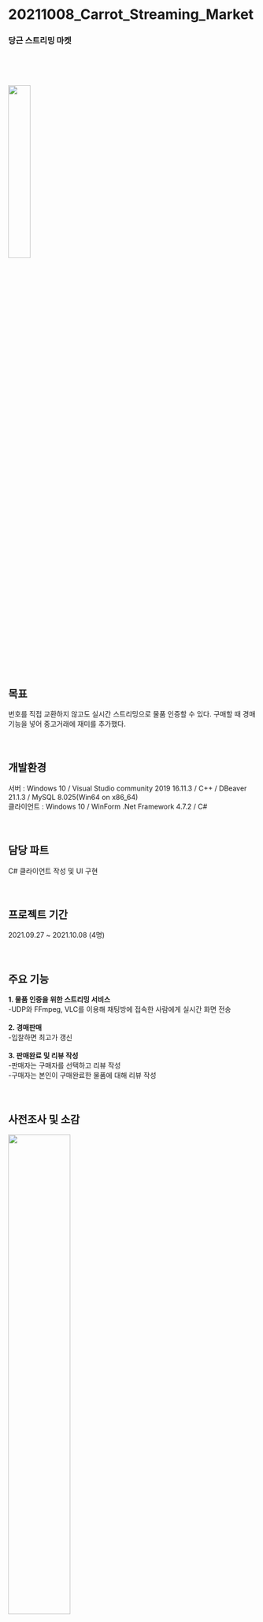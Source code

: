 # 20211008_Carrot_Streaming_Market
### 당근 스트리밍 마켓
<br><br>
<img src="https://user-images.githubusercontent.com/92618553/138397148-70867060-456e-4cef-9e1f-9c76a37abf63.PNG" width="30%" height="30%"><br><br><br>
목표
---
번호를 직접 교환하지 않고도 실시간 스트리밍으로 물품 인증할 수 있다. 구매할 때 경매기능을 넣어 중고거래에 재미를 추가했다.<br><br><br>



개발환경
---
서버 : Windows 10 / Visual Studio community 2019 16.11.3 / C++  / DBeaver 21.1.3 / MySQL 8.025(Win64 on x86_64)<br>
클라이언트 : Windows 10 / WinForm .Net Framework 4.7.2 / C#<br><br><br>



담당 파트
---
C# 클라이언트 작성 및 UI 구현<br><br><br>


프로젝트 기간
---
2021.09.27 ~ 2021.10.08 (4명)<br><br><br>


주요 기능
---
**1. 물품 인증을 위한 스트리밍 서비스**<br>
 -UDP와 FFmpeg, VLC를 이용해 채팅방에 접속한 사람에게 실시간 화면 전송<br><br>
**2. 경매판매**<br>
 -입찰하면 최고가 갱신<br><br>
**3. 판매완료 및 리뷰 작성**<br>
 -판매자는 구매자를 선택하고 리뷰 작성<br>
 -구매자는 본인이 구매완료한 물품에 대해 리뷰 작성<br><br><br>



사전조사 및 소감
---
<img src="https://user-images.githubusercontent.com/92618553/138396576-2b5c0e3f-e94c-4cd8-b959-dfda98ba485d.PNG" width="50%"  height="50%"><br><br><br>



개발완료보고서
---
<img src = "https://user-images.githubusercontent.com/92618553/138397318-525b5bdc-175b-412a-a0bd-fb6070e4534e.PNG" width="70%" height="70%"><br><br><br>



UI 흐름
---
<img src = "https://user-images.githubusercontent.com/92618553/138397434-5ed496d2-1123-4871-9010-e4ee2b4a1896.PNG" width="60%" height="60%"><br><br><br>



요구사항 분석서
---
<img src = "https://user-images.githubusercontent.com/92618553/138397601-dd4cd01a-f296-4313-a3c1-3aeaaaecfda7.PNG" width="80%" height="80%"><br><br><br>



작동사진
---
> ### 홈<br> 
 : 회원가입, 로그인 후 홈화면<br>
<img src = "https://user-images.githubusercontent.com/92618553/138397687-c37606d2-e95c-4143-9be8-bad50b11fc17.PNG" width="50%" height="50%"><br><br><br>

> ### 일반판매 게시글 작성<br>
 : 게시글을 작성하면 바로 서버로 전송<br>
<img src = "https://user-images.githubusercontent.com/92618553/138397692-e82ff4f5-7dcd-4827-8fd4-a1e0320ab603.PNG" width="50%" height="50%"><br><br><br>

> ### 경매판매 게시글 작성<br>
: 경매판매 게시글은 제한시간 적용<br>
<img src = "https://user-images.githubusercontent.com/92618553/138397703-3f437b3c-4b5d-4d9f-bde8-8c32e76ba94d.PNG" width="50%" height="50%"><br><br><br>

> ### 경매판매 게시글 페이지<br>
: 본인 게시글에 입찰 불가, 최고가보다 높아야 입찰 가능<br>
<img src = "https://user-images.githubusercontent.com/92618553/138397713-1c875667-ed29-42fe-8385-46593da9a1d0.PNG" width="40%" height="40%"><br><br><br>

> ### 채팅방<br>
: 상대방과 실시간으로 채팅 가능<br>
<img src = "https://user-images.githubusercontent.com/92618553/138398670-b52cfa39-95da-4ab1-942c-6c3a9455fa4f.PNG" width="50%" height="50%"><br><br><br>

> ### 채팅방에서 실시간 스트리밍<br>
: 채팅과 실시간 스트리밍 동시에 진행<br>
<img src = "https://user-images.githubusercontent.com/92618553/138397768-322c551f-d4ac-4d33-b6e2-0abb1f9aa9a2.PNG" width="50%" height="50%"><br><br><br>

> ### 마이프로필<br>
: 상대방의 리뷰를 기반으로 신뢰도 설정<br>
<img src = "https://user-images.githubusercontent.com/92618553/138397815-ca3d87b9-c625-4886-bdb3-9493080b5fd9.PNG" width="50%" height="50%"><br><br><br>

> ### 판매내역 및 구매내역<br>
: 판매자는 판매완료를 눌러 구매자 선택 후 리뷰 작성 가능, 구매자는 구매내역에서 리뷰 작성<br>
<img src = "https://user-images.githubusercontent.com/92618553/138397799-a12e5854-593d-4608-8ff4-1f5900e623de.PNG" width="50%" height="50%"><br><br><br>






